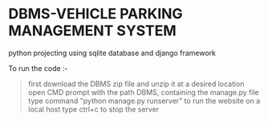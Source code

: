 # DBMS-VEHICLE PARKING MANAGEMENT SYSTEM
python projecting using sqlite database and django framework

To run the code :-
>first download the DBMS zip file and unzip it at a desired location
>open CMD prompt with the path DBMS, containing the manage.py file
> type command "python manage.py runserver" to run the website on a local host
>type ctrl+c to stop the server
 
